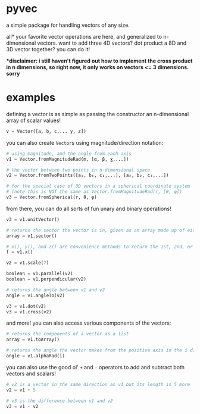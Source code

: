 # pyvec

a simple package for handling vectors of any size.

all* your favorite vector operations are here, and generalized to n-dimensional vectors. want to add three 4D vectors? dot product a 8D and 3D vector together? you can do it!

**\*disclaimer: i still haven't figured out how to implement the cross product in n dimensions, so right now, it only works on vectors <= 3 dimensions. sorry**

# examples
defining a vector is as simple as passing the constructor an n-dimensional array of scalar values!
```python
v = Vector([a, b, c,... y, z])
```
you can also create `Vector`s using magnitude/direction notation:
```python
# using magnitude, and the angle from each axis
v1 = Vector.fromMagnitudeRad(m, [α, β, ɣ,...])

# the vector between two points in n-dimensional space
v2 = Vector.fromTwoPoints([a₁, b₁, c₁,...], [a₂, b₂, c₂,...])

# for the special case of 3D vectors in a spherical coordinate system 
# (note this is NOT the same as Vector.fromMagnitudeRad(r, [θ, φ])
v3 = Vector.fromSpherical(r, θ, φ)
```

from there, you can do all sorts of fun unary and binary operations!
```python
v3 = v1.unitVector()

# returns the sector the vector is in, given as an array made up of either 1, 0, or -1
array = v1.sector()

# x(), y(), and z() are convenience methods to return the 1st, 2nd, or 3rd-dimensional component of a vector
f = v1.x()

v2 = v1.scale(7)

boolean = v1.parallel(v2)
boolean = v1.perpendicular(v2)

# returns the angle between v1 and v2
angle = v1.angleTo(v2)

v3 = v1.dot(v2)
v3 = v1.cross(v2)
```
and more!
you can also access various components of the vectors:
```python
# returns the components of a vector as a list
array = v1.toArray()

# returns the angle the vector makes from the positive axis in the i dimension (x = 0, y = 1, etc)
angle = v1.alphaRad(i)

```

you can also use the good ol' `+` and `-` operators to add and subtract both vectors and scalars!
```python
# v2 is a vector in the same direction as v1 but its length is 5 more
v2 = v1 + 5

# v3 is the difference between v1 and v2
v3 = v1 - v2
```
